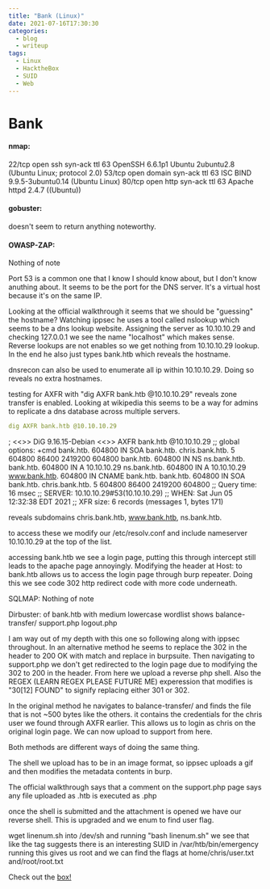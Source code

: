 ```yaml
---
title: "Bank (Linux)"
date: 2021-07-16T17:30:30
categories:
  - blog
  - writeup
tags:
  - Linux
  - HacktheBox
  - SUID
  - Web
---
```

<h1>Bank</h1>

<h4>nmap:</h4>
22/tcp open  ssh     syn-ack ttl 63 OpenSSH 6.6.1p1 Ubuntu 2ubuntu2.8 (Ubuntu Linux; protocol 2.0)
53/tcp open  domain  syn-ack ttl 63 ISC BIND 9.9.5-3ubuntu0.14 (Ubuntu Linux)
80/tcp open  http    syn-ack ttl 63 Apache httpd 2.4.7 ((Ubuntu))

<h4>gobuster:</h4>
doesn't seem to return anything noteworthy.

<h4>OWASP-ZAP:</h4>
Nothing of note

Port 53 is a common one that I know I should know about, but I don't know anuthing about. It seems to be the port for the DNS server. It's a virtual host because it's on the same IP.

Looking at the official walkthrough it seems that we should be "guessing" the hostname? Watching ippsec he uses a tool called nslookup which seems to be a dns lookup website.
Assigning the server as 10.10.10.29 and checking 127.0.0.1 we see the name "localhost" which makes sense.
Reverse lookups are not enables so we get nothing from 10.10.10.29 lookup.
In the end he also just types bank.htb which reveals the hostname.

dnsrecon can also be used to enumerate all ip within 10.10.10.29. Doing so reveals no extra hostnames.

testing for AXFR with "dig AXFR bank.htb @10.10.10.29" reveals zone transfer is enabled. Looking at wikipedia this seems to be a way for admins to replicate a dns database across multiple servers. 

```yaml
dig AXFR bank.htb @10.10.10.29
```

; <<>> DiG 9.16.15-Debian <<>> AXFR bank.htb @10.10.10.29
;; global options: +cmd
bank.htb.               604800  IN      SOA     bank.htb. chris.bank.htb. 5 604800 86400 2419200 604800
bank.htb.               604800  IN      NS      ns.bank.htb.
bank.htb.               604800  IN      A       10.10.10.29
ns.bank.htb.            604800  IN      A       10.10.10.29
www.bank.htb.           604800  IN      CNAME   bank.htb.
bank.htb.               604800  IN      SOA     bank.htb. chris.bank.htb. 5 604800 86400 2419200 604800
;; Query time: 16 msec
;; SERVER: 10.10.10.29#53(10.10.10.29)
;; WHEN: Sat Jun 05 12:32:38 EDT 2021
;; XFR size: 6 records (messages 1, bytes 171)

reveals subdomains chris.bank.htb, www.bank.htb, ns.bank.htb.

to access these we modify our /etc/resolv.conf and include nameserver 10.10.10.29 at the top of the list.

accessing bank.htb we see a login page, putting this through intercept still leads to the apache page annoyingly. Modifying the header at Host: to bank.htb allows us to access the login page through burp repeater. Doing this we see code 302 http redirect code with more code underneath.

SQLMAP:
Nothing of note

Dirbuster: of bank.htb with medium lowercase wordlist shows
balance-transfer/
support.php
logout.php

I am way out of my depth with this one so following along with ippsec throughout. In an alternative method he seems to replace the 302 in the header to 200 OK with match and replace in burpsuite. Then navigating to support.php we don't get redirected to the login page due to modifying the 302 to 200 in the header. From here we upload a reverse php shell.
Also the REGEX (LEARN REGEX PLEASE FUTURE ME) experession that modifies is "30[12] FOUND" to signify replacing either 301 or 302.

In the original method he navigates to balance-transfer/ and finds the file that is not ~500 bytes like the others. it contains the credentials for the chris user we found through AXFR earlier.
This allows us to login as chris on the original login page. We can now upload to support from here.

Both methods are different ways of doing the same thing. 

The shell we upload has to be in an image format, so ippsec uploads a gif and then modifies the metadata contents in burp.

The official walkthrough says that a comment on the support.php page says any file uploaded as .htb is executed as .php

once the shell is submitted and the attachment is opened we have our reverse shell. This is upgraded and we enum to find user flag.

wget linenum.sh into /dev/sh and running "bash linenum.sh" we see that like the tag suggests there is an interesting SUID in /var/htb/bin/emergency 
running this gives us root and we can find the flags at home/chris/user.txt​ and/root/root.txt


Check out the [box!][htbboxlink]

[htbboxlink]: https://app.hackthebox.eu/machines/Bank

